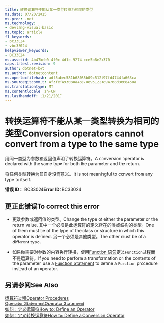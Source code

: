 ```yaml
---
title: 转换运算符不能从某一类型转换为相同的类型
ms.date: 07/20/2015
ms.prod: .net
ms.technology:
- devlang-visual-basic
ms.topic: article
f1_keywords:
- bc33024
- vbc33024
helpviewer_keywords:
- BC33024
ms.assetid: 4b47bcb0-4f0c-4d1c-9274-cce5b8e2b370
caps.latest.revision: 9
author: dotnet-bot
ms.author: dotnetcontent
ms.openlocfilehash: adf5abec581b68085b09c512197fd4744fa663ca
ms.sourcegitcommit: 4f3fef493080a43e70e951223894768d36ce430a
ms.translationtype: MT
ms.contentlocale: zh-CN
ms.lasthandoff: 11/21/2017
---
```

# <a name="conversion-operators-cannot-convert-from-a-type-to-the-same-type"></a><span data-ttu-id="6527c-102">转换运算符不能从某一类型转换为相同的类型</span><span class="sxs-lookup"><span data-stu-id="6527c-102">Conversion operators cannot convert from a type to the same type</span></span>
<span data-ttu-id="6527c-103">用同一类型为参数和返回值声明了转换运算符。</span><span class="sxs-lookup"><span data-stu-id="6527c-103">A conversion operator is declared with the same type for both the parameter and the return.</span></span>  
  
 <span data-ttu-id="6527c-104">将任何类型转换为其自身没有意义。</span><span class="sxs-lookup"><span data-stu-id="6527c-104">It is not meaningful to convert from any type to itself.</span></span>  
  
 <span data-ttu-id="6527c-105">**错误 ID：** BC33024</span><span class="sxs-lookup"><span data-stu-id="6527c-105">**Error ID:** BC33024</span></span>  
  
## <a name="to-correct-this-error"></a><span data-ttu-id="6527c-106">更正此错误</span><span class="sxs-lookup"><span data-stu-id="6527c-106">To correct this error</span></span>  
  
-   <span data-ttu-id="6527c-107">更改参数或返回值的类型。</span><span class="sxs-lookup"><span data-stu-id="6527c-107">Change the type of either the parameter or the return value.</span></span> <span data-ttu-id="6527c-108">其中一个必须是此运算符的定义所在的类或结构的类型。</span><span class="sxs-lookup"><span data-stu-id="6527c-108">One of them must be of the type of the class or structure in which this operator is defined.</span></span> <span data-ttu-id="6527c-109">另一个必须是其他类型。</span><span class="sxs-lookup"><span data-stu-id="6527c-109">The other must be of a different type.</span></span>  
  
-   <span data-ttu-id="6527c-110">如果你需要对参数的内容执行转换，使用[Function 语句](../../visual-basic/language-reference/statements/function-statement.md)定义`Function`过程而不是运算符。</span><span class="sxs-lookup"><span data-stu-id="6527c-110">If you need to perform a transformation on the contents of the parameter, use a [Function Statement](../../visual-basic/language-reference/statements/function-statement.md) to define a `Function` procedure instead of an operator.</span></span>  
  
## <a name="see-also"></a><span data-ttu-id="6527c-111">另请参阅</span><span class="sxs-lookup"><span data-stu-id="6527c-111">See Also</span></span>  
 [<span data-ttu-id="6527c-112">运算符过程</span><span class="sxs-lookup"><span data-stu-id="6527c-112">Operator Procedures</span></span>](../../visual-basic/programming-guide/language-features/procedures/operator-procedures.md)  
 [<span data-ttu-id="6527c-113">Operator Statement</span><span class="sxs-lookup"><span data-stu-id="6527c-113">Operator Statement</span></span>](../../visual-basic/language-reference/statements/operator-statement.md)  
 [<span data-ttu-id="6527c-114">如何：定义运算符</span><span class="sxs-lookup"><span data-stu-id="6527c-114">How to: Define an Operator</span></span>](../../visual-basic/programming-guide/language-features/procedures/how-to-define-an-operator.md)  
 [<span data-ttu-id="6527c-115">如何：定义转换运算符</span><span class="sxs-lookup"><span data-stu-id="6527c-115">How to: Define a Conversion Operator</span></span>](../../visual-basic/programming-guide/language-features/procedures/how-to-define-a-conversion-operator.md)
